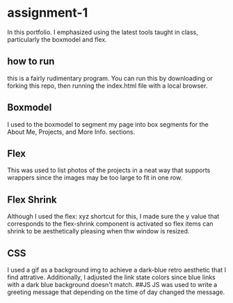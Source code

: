 # assignment-1
In this portfolio. I emphasized using the latest tools taught in class, particularly the boxmodel and flex. 
## how to run
this is a fairly rudimentary program. You can run this by downloading or forking this repo, then running the index.html file with a local browser. 
## Boxmodel
I used to the boxmodel to segment my page into box segments for the About Me, Projects, and More Info. sections. 
## Flex
This was used to list photos of the projects in a neat way that supports wrappers since the images may be too large to fit in one row.
## Flex Shrink
Although I used the flex: xyz shortcut for this, I made sure the y value that corresponds to the flex-shrink component is activated so flex items can shrink to be aesthetically pleasing when thw window is resized.
## CSS
I used a gif as a background img to achieve a dark-blue retro aesthetic that I find attrative. Additionally, I adjusted the link state colors since blue links with a dark blue background doesn't match.
##JS
JS was used to write a greeting message that depending on the time of day changed the message.

